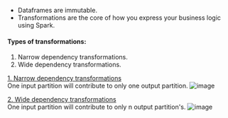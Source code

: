 - Dataframes are immutable.
- Transformations are the core of how you express your business logic using Spark.
#### Types of transformations:
1. Narrow dependency transformations.
2. Wide dependency transformations.

<ins>1. Narrow dependency transformations</ins></br>
One input partition will contribute to only one output partition.
![image](https://github.com/user-attachments/assets/e1ad0f3f-bd11-45cb-8525-cccc2ad0896f)

<ins>2. Wide dependency transformations</ins></br>
One input partition will contribute to only n output partition's.
![image](https://github.com/user-attachments/assets/cf5976e3-8283-478e-94dc-a7af2c12f7bf)
